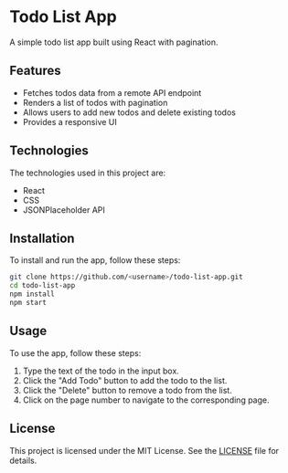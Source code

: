 # Todo List App

A simple todo list app built using React with pagination.

## Features

-   Fetches todos data from a remote API endpoint
-   Renders a list of todos with pagination
-   Allows users to add new todos and delete existing todos
-   Provides a responsive UI

## Technologies

The technologies used in this project are:

-   React
-   CSS
-   JSONPlaceholder API

## Installation

To install and run the app, follow these steps:

```bash
git clone https://github.com/<username>/todo-list-app.git
cd todo-list-app
npm install
npm start
```

## Usage

To use the app, follow these steps:

1. Type the text of the todo in the input box.
2. Click the "Add Todo" button to add the todo to the list.
3. Click the "Delete" button to remove a todo from the list.
4. Click on the page number to navigate to the corresponding page.

## License

This project is licensed under the MIT License. See the [LICENSE](LICENSE) file for details.
